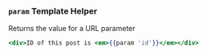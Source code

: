 ### `param` Template Helper

Returns the value for a URL parameter

```handlebars
<div>ID of this post is <em>{{param 'id'}}</em></div>
```
